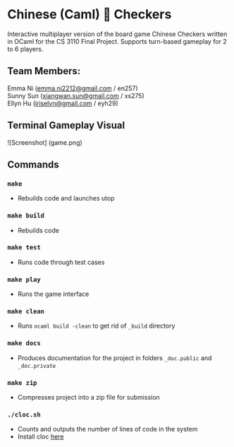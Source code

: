 # Chinese (Caml) 🐫 Checkers  
Interactive multiplayer version of the board game 
  Chinese Checkers written in OCaml for the CS 3110 Final Project. Supports turn-based gameplay for 2 to 6 players. 

## Team Members:   
Emma Ni (emma.ni2212@gmail.com / en257)   
Sunny Sun (xiangwan.sun@gmail.com / xs275)   
Ellyn Hu (iriselyn@gmail.com / eyh29)

## Terminal Gameplay Visual
![Screenshot] (game.png)

## Commands
### `make`
- Rebuilds code and launches utop 
### `make build`
- Rebuilds code
### `make test`
- Runs code through test cases
### `make play`
- Runs the game interface
### `make clean`
- Runs `ocaml build -clean` to get rid of `_build` directory
### `make docs`
- Produces documentation for the project in folders `_doc.public` and `_doc.private`
### `make zip`
- Compresses project into a zip file for submission
### `./cloc.sh`
- Counts and outputs the number of lines of code in the system
- Install cloc [here](https://github.com/AlDanial/cloc#install-via-package-manager)